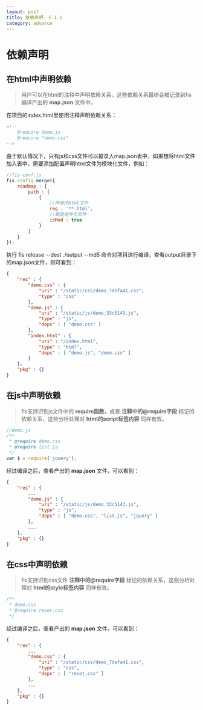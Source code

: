 ```yaml
---
layout: post
title: 依赖声明- F.I.S
category: advance
---
```


# 依赖声明

<i class="anchor" id='html'></i>

## 在html中声明依赖

> 用户可以在html的注释中声明依赖关系，这些依赖关系最终会被记录到fis编译产出的 **map.json** 文件中。

在项目的index.html里使用注释声明依赖关系：

```html
<!--
    @require demo.js
    @require "demo.css"
-->
```

由于默认情况下，只有js和css文件可以被录入map.json表中，如果想将html文件加入表中，需要添加配置声明html文件为模块化文件，例如：

```javascript
//fis-conf.js
fis.config.merge({
    roadmap : {
        path : [
            {
                //所有的html文件
                reg : '**.html',
                //都是组件化文件
                isMod : true
            }
        ]
    }
});
```

执行 fis release --dest ./output --md5 命令对项目进行编译，查看output目录下的map.json文件，则可看到：

```json
{
    "res" : {
        "demo.css" : {
            "uri" : "/static/css/demo_7defa41.css",
            "type" : "css"
        },
        "demo.js" : {
            "uri" : "/static/js/demo_33c5143.js",
            "type" : "js",
            "deps" : [ "demo.css" ]
        },
        "index.html" : {
            "uri" : "/index.html",
            "type" : "html",
            "deps" : [ "demo.js", "demo.css" ]
        }
    },
    "pkg" : {}
}
```

<i class="anchor" id='js'></i>

## 在js中声明依赖

> fis支持识别js文件中的 **require函数**，或者 **注释中的@require字段** 标记的依赖关系，这些分析处理对 **html的script标签内容** 同样有效。

```javascript
//demo.js
/**
 * @require demo.css
 * @require list.js
 */
var $ = require('jquery');
```

经过编译之后，查看产出的 **map.json** 文件，可以看到：

```json
{
    "res" : {
        ...
        "demo.js" : {
            "uri" : "/static/js/demo_33c5143.js",
            "type" : "js",
            "deps" : [ "demo.css", "list.js", "jquery" ]
        },
        ...
    },
    "pkg" : {}
}
```

<i class="anchor" id='css'></i>

## 在css中声明依赖

> fis支持识别css文件 **注释中的@require字段** 标记的依赖关系，这些分析处理对 **html的style标签内容** 同样有效。

```css
/**
 * demo.css
 * @require reset.css
 */
```

经过编译之后，查看产出的 **map.json** 文件，可以看到：

```json
{
    "res" : {
        ...
        "demo.css" : {
            "uri" : "/static/css/demo_7defa41.css",
            "type" : "css",
            "deps" : [ "reset.css" ]
        },
        ...
    },
    "pkg" : {}
}
```